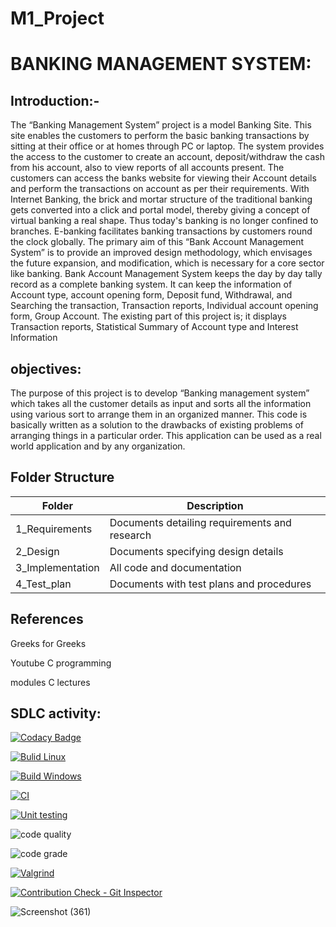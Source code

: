 # M1_Project

# BANKING MANAGEMENT SYSTEM:

## Introduction:-

The “Banking Management System” project is a model Banking Site. This site enables the customers to perform the basic banking transactions by sitting at their office or at homes through PC or laptop. The system provides the access to the customer to create an account, deposit/withdraw the cash from his account, also to view reports of all accounts present. The customers can access the banks website for viewing their Account details and perform the transactions on account as per their requirements. With Internet Banking, the brick and mortar structure of the traditional banking gets converted into a click and portal model, thereby giving a concept of virtual banking a real shape. Thus today's banking is no longer confined to branches. E-banking facilitates banking transactions by customers round the clock globally. The primary aim of this “Bank Account Management System” is to provide an improved design methodology, which envisages the future expansion, and modification, which is necessary for a core sector like banking.
Bank Account Management System keeps the day by day tally record as a complete banking system. It can keep the information of Account type, account opening form, Deposit fund, Withdrawal, and Searching the transaction, Transaction reports, Individual account opening form, Group Account. The existing part of this project is; it displays Transaction reports, Statistical Summary of Account type and Interest Information
 ## objectives:
The purpose of this project is to develop “Banking management system” which takes all the customer details as input and sorts all the information using various sort to arrange them in an organized manner. This code is basically written as a solution to the drawbacks of existing problems of arranging things in a particular order. This application can be used as a real world application and by any organization.


 

## Folder Structure

| Folder | Description |
| --------- | ----------- |
| 1_Requirements | Documents detailing requirements and research |
| 2_Design | Documents specifying design details |
| 3_Implementation | All code and documentation |
| 4_Test_plan |	Documents with test plans and procedures |

## References
Greeks for Greeks

Youtube C programming

modules C lectures

## SDLC activity:
[![Codacy Badge](https://app.codacy.com/project/badge/Grade/e645ec83082d41518de63594a89d41b3)](https://www.codacy.com/gh/pavankumar2266/M1_Banking_management_system_app/dashboard?utm_source=github.com&amp;utm_medium=referral&amp;utm_content=pavankumar2266/M1_Banking_management_system_app&amp;utm_campaign=Badge_Grade)

[![Bulid Linux](https://github.com/pavankumar2266/M1_Banking_management_system_Util/actions/workflows/Bulid%20Linux.yml/badge.svg)](https://github.com/pavankumar2266/M1_Banking_management_system_Util/actions/workflows/Bulid%20Linux.yml)

[![Build Windows](https://github.com/pavankumar2266/M1_Banking_management_system_Util/actions/workflows/Build%20windows.yml/badge.svg)](https://github.com/pavankumar2266/M1_Banking_management_system_Util/actions/workflows/Build%20windows.yml)

[![CI](https://github.com/pavankumar2266/M1_Banking_management_system_app/actions/workflows/main.yml/badge.svg)](https://github.com/pavankumar2266/M1_Banking_management_system_app/actions/workflows/main.yml)

[![Unit testing](https://github.com/pavankumar2266/M1_Banking_management_system_Util/actions/workflows/Unit%20testing.yml/badge.svg)](https://github.com/pavankumar2266/M1_Banking_management_system_Util/actions/workflows/Unit%20testing.yml)

![code quality](https://api.codiga.io/project/31168/score/svg)

![code grade](https://api.codiga.io/project/31168/status/svg)

[![Valgrind](https://github.com/pavankumar2266/M1_Banking_management_system_Util/actions/workflows/Valgrind.yml/badge.svg)](https://github.com/pavankumar2266/M1_Banking_management_system_Util/actions/workflows/Valgrind.yml)


[![Contribution Check - Git Inspector](https://github.com/pavankumar2266/M1_Banking_management_system_app/actions/workflows/check.yml/badge.svg)](https://github.com/pavankumar2266/M1_Banking_management_system_app/actions/workflows/check.yml)


![Screenshot (361)](https://user-images.githubusercontent.com/62882163/156709157-33c89101-8260-42f2-8663-f1e0152917ab.png)





